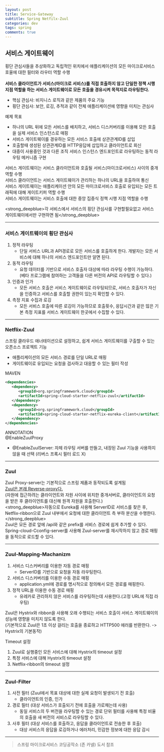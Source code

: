 ```yaml
---
layout: post
title: Service-Gateway
subtitle: Spring Netfilx-Zuul
categories: dev
tags: spring
comments: true
---
```


## 서비스 게이트웨이  
횡단 관심사들을 추상화하고 독립적인 위치에서 애플리케이션의 모든 마이크로서비스 호울에 대한 필터와 라우터 역할 수행  
<br/>
<strong>서비스 클라이언트가 서비스(마이크로 서비스)를 직접 호출하지 않고 단일한 정책 시행지점 역할을 하는 서비스 게이트웨이로 모든 호출을 경유시켜 목적지로 라우팅한다.</strong>  
- 핵심 관심사: 비지니스 로직과 같은 제품의 주요 기능  
- 횡단 관심사: 보안, 로깅, 추적과 같이 전체 애플리케이션에 영향을 미치는 관심사  

예제 목표  
- 하나의 URL 뒤에 모든 서비스를 배치하고, 서비스 디스커버리를 이용해 모든 호출을 실제 서비스 인스턴스로 매핑  
- 서비스 게이트웨이를 경유하는 모든 서비스 호출에 상관관계ID를 삽입  
- 호출할때 생성된 상관관계ID를 HTTP응답에 삽입하고 클라이언트로 회신  
- 대중이 사용중인 것과 다른 조직 서비스 인스턴스 엔드포인트로 라우팅하는 동적 라우팅 메커니즘 구현  
  
서비스 게이트웨이는 서비스 클라이언트와 호출될 서비스(마이크로서비스) 사이의 중개 역할 수행  
서비스 클라이언트는 서비스 게이트웨이가 관리하는 하나의 URL을 호출하여 통신  
서비스 게이트웨이는 애플리케이션 안의 모든 마이크로서비스 호출로 유입되는 모든 트래픽에 대해 게이트키퍼 역할 수행  
서비스 게이트웨이는 서비스 호출에 대한 중앙 집중식 정책 시행 지점 역할을 수행  

<strong_deepblue>각 서비스에서 서비스의 횡단 관심사를 구현할필요없고 서비스 게이트웨이에서만 구현하면 됨</strong_deepblue>  

<hr/>  

### 서비스 게이트웨이의 횡단 관심사  
1. 정적 라우팅  
   - 단일 서비스 URL과 API경로로 모든 서비스를 호출하게 한다. 개발자는 모든 서비스에 대해 하나의 서비스 엔드포인트만 알면 된다.  
2. 동적 라우팅  
   - 요청 데이터를 기반으로 서비스 호출자 대상에 따라 라우팅 수행이 가능하다. (베타 프로그램에 참여하는 고객들을 다른 버전의 API로 라우팅할 수 있다.)  
3. 인증과 인가  
   - 모든 서비스 호출은 서비스 게이트웨이로 라우팅되므로, 서비스 호출자가 자신을 인증하고 서비스를 호출할 권한이 있는지 확인할 수 있다.  
4. 측정 지표 수집과 로깅  
   - 모든 서비스 호출에 따른 로깅이 가능하므로 호출횟수, 응답시간과 같은 많은 기본 측정 지표를 서비스 게이트웨이 한곳에서 수집할 수 있다.  

<hr/>  

### Netflix-Zuul  
스프링 클라우드 애너테이션으로 설정하고, 쉽게 서비스 게이트웨이를 구출할 수 있는 오픈소스 프로젝트 
기능  
- 애플리케이션의 모든 서비스 경로를 단일 URL로 매핑  
- 게이트웨이로 유입되는 요청을 검사하고 대응할 수 있는 필터 작성  

MAVEN  

```xml
<dependencies>
   <dependency>
      <groupId>org.springframework.cloud</groupId>
      <artifactId>spring-cloud-starter-netflix-zuul</artifactId>
   </dependency>
   <dependency>
      <groupId>org.springframework.cloud</groupId>
      <artifactId>spring-cloud-starter-netflix-eureka-client</artifactId>
   </dependency>
</dependencies>
```
  
ANNOTATION  
@EnableZuulProxy  
* @EnableZuulServer: 자체 라우팅 서버를 만들고, 내장된 Zuul 기능을 사용하지 않을 때 선택 (리버스 프록시 필터 로드 X)  

<hr/>  

### Zuul  
Zuul Proxy-server는 기본적으로 스프링 제품과 동작되도록 설계됨  
<u>Zuul은 본래 Reverse-proxy다.</u>  
(자원에 접근하려는 클라이언트와 자원 사이에 위치한 중개서버로, 클라이언트의 요청을 받은 후 클라이언트를 대신해 원격 자원을 호출한다.)  
<strong_deepblue>자동으로 Eureka를 사용해 ServerID로 서비스를 찾은 후, Netflix-ribbon으로 Zuul 내부에서 요청에 대한 클라이언트 측 부하 분산을 수행한다.</strong_deepblue>  
Zuul은 모든 경로 앞에 /api와 같은 prefix를 서비스 경로에 쉽게 추가할 수 있다.  
Spring-cloud-Cconfig-server를 사용해 Zuul-server를 재시작하지 않고 경로 매핑을 동적으로 로드할 수 있다.  

<hr/>  

### Zuul-Mapping-Machanizm  
1. 서비스 디스커버리를 이용한 자동 경로 매핑  
   - ServerID를 기반으로 요청을 자동 라우팅한다.  
2. 서비스 디스커버리를 이용한 수동 경로 매핑  
   - application.yml에 경로를 명시적으로 정의해서 모든 경로를 매핑한다.  
3. 정적 URL을 이용한 수동 경로 매핑  
   - 유레카로 관리하지 않은 서비스를 라우팅하는데 사용한다.(고정 URL에 직접 라우팅)  

Zuul은 Hystrix와 ribbon을 사용해 오래 수행되는 서비스 호출이 서비스 게이트웨이의 성능에 영향을 미치지 않도록 한다.  
(기본적으로 Zuul은 1초 이상 걸리는 호출을 종료하고 HTTP500 에러를 반환한다. -> Hystrix의 기본동작)  

Timeout 설정  
1. Zuul로 실행중인 모든 서비스에 대해 Hystrix의 timeout 설정  
2. 특정 서비스에 대해 Hystrix의 timeout 설정  
3. Netflix-ribbon의 timeout 설정  

<hr/>  

### Zuul-Filter  
1. 사전 필터 (Zuul에서 목표 대상에 대한 실제 요청이 발생되기 전 호출)  
   - 클라이언트의 인증, 인가  
2. 경로 필터 (대상 서비스가 호출되기 전에 호출을 가로채는데 사용)  
   - 동일 서비스의 두 버전을 라우팅할 수 있는 경로 단위 필터를 사용해 특정 비율의 호출을 새 버전의 서비스로 라우팅할 수 있다.  
3. 사후 필터 (대상 서비스를 호출하고, 응답을 클라이언트로 전송한 후 호출)  
   - 대상 서비스의 응답을 로깅하거나 에러처리, 민감한 정보에 대한 응답 감시  



<hr>

> 스프링 마이크로서비스 코딩공작소 (존 카넬) 도서 참조